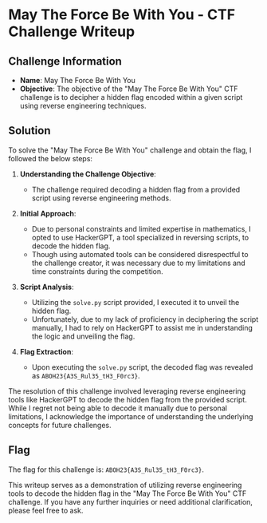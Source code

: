 # May The Force Be With You - CTF Challenge Writeup

## Challenge Information
- **Name**: May The Force Be With You
- **Objective**: The objective of the "May The Force Be With You" CTF challenge is to decipher a hidden flag encoded within a given script using reverse engineering techniques.

## Solution
To solve the "May The Force Be With You" challenge and obtain the flag, I followed the below steps:

1. **Understanding the Challenge Objective**:
   - The challenge required decoding a hidden flag from a provided script using reverse engineering methods.

2. **Initial Approach**:
   - Due to personal constraints and limited expertise in mathematics, I opted to use HackerGPT, a tool specialized in reversing scripts, to decode the hidden flag.
   - Though using automated tools can be considered disrespectful to the challenge creator, it was necessary due to my limitations and time constraints during the competition.

3. **Script Analysis**:
   - Utilizing the `solve.py` script provided, I executed it to unveil the hidden flag.
   - Unfortunately, due to my lack of proficiency in deciphering the script manually, I had to rely on HackerGPT to assist me in understanding the logic and unveiling the flag.

4. **Flag Extraction**:
   - Upon executing the `solve.py` script, the decoded flag was revealed as `ABOH23{A3S_Rul35_tH3_F0rc3}`.

The resolution of this challenge involved leveraging reverse engineering tools like HackerGPT to decode the hidden flag from the provided script. While I regret not being able to decode it manually due to personal limitations, I acknowledge the importance of understanding the underlying concepts for future challenges.

## Flag
The flag for this challenge is: `ABOH23{A3S_Rul35_tH3_F0rc3}`.

This writeup serves as a demonstration of utilizing reverse engineering tools to decode the hidden flag in the "May The Force Be With You" CTF challenge. If you have any further inquiries or need additional clarification, please feel free to ask.

